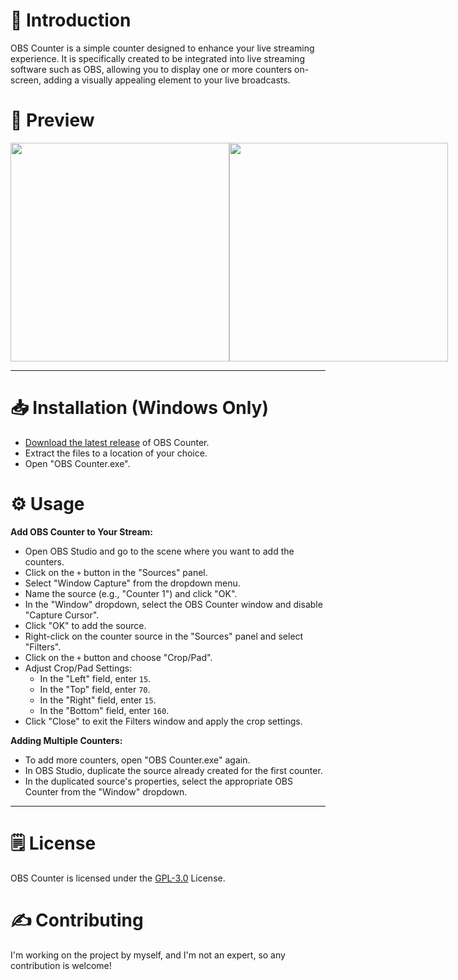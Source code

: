 # 👋 Introduction
OBS Counter is a simple counter designed to enhance your live streaming experience. It is specifically created to be integrated into live streaming software such as OBS, allowing you to display one or more counters on-screen, adding a visually appealing element to your live broadcasts.

# 👀 Preview
<div style="display: flex;">
<img src="https://media.discordapp.net/attachments/1028380395114340392/1204065695508340776/Main.png?ex=65d36090&is=65c0eb90&hm=95b37f0f4653a7a8042354f3a92f2963cb674bf8a2eb5d278615712d933a22de" alt="" height="350">
<img src="https://cdn.discordapp.com/attachments/1028380395114340392/1204065695852134490/Main_2.png?ex=65d36090&is=65c0eb90&hm=e627c28281022d42b18d5b549d69f3f117a7a484eb5de3733b3b33bbdcaf2e16" alt="" height="350">
</div>

___

# 📥 Installation (Windows Only)
* [Download the latest release](https://github.com/Reverseeh/OBS-Counter/releases/tag/1.0.0) of OBS Counter.
* Extract the files to a location of your choice.
* Open "OBS Counter.exe".

# ⚙️ Usage
**Add OBS Counter to Your Stream:**
* Open OBS Studio and go to the scene where you want to add the counters.
* Click on the `+` button in the "Sources" panel.
* Select "Window Capture" from the dropdown menu.
* Name the source (e.g., "Counter 1") and click "OK".
* In the "Window" dropdown, select the OBS Counter window and disable "Capture Cursor".
* Click "OK" to add the source.
* Right-click on the counter source in the "Sources" panel and select "Filters".
* Click on the `+` button and choose "Crop/Pad".
* Adjust Crop/Pad Settings:
   - In the "Left" field, enter `15`.
   - In the "Top" field, enter `70`.
   - In the "Right" field, enter `15`.
   - In the "Bottom" field, enter `160`.
* Click "Close" to exit the Filters window and apply the crop settings.

**Adding Multiple Counters:**
* To add more counters, open "OBS Counter.exe" again.
* In OBS Studio, duplicate the source already created for the first counter.
* In the duplicated source's properties, select the appropriate OBS Counter from the "Window" dropdown.
___

# 🗒️ License
OBS Counter is licensed under the [GPL-3.0](https://github.com/Reverseeh/OBS-Counter/blob/main/LICENSE) License.

# ✍️ Contributing
I'm working on the project by myself, and I'm not an expert, so any contribution is welcome!
